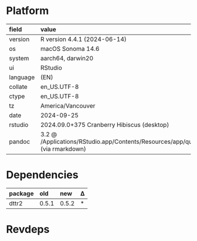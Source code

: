 # Platform

|field    |value                                                                                            |
|:--------|:------------------------------------------------------------------------------------------------|
|version  |R version 4.4.1 (2024-06-14)                                                                     |
|os       |macOS Sonoma 14.6                                                                                |
|system   |aarch64, darwin20                                                                                |
|ui       |RStudio                                                                                          |
|language |(EN)                                                                                             |
|collate  |en_US.UTF-8                                                                                      |
|ctype    |en_US.UTF-8                                                                                      |
|tz       |America/Vancouver                                                                                |
|date     |2024-09-25                                                                                       |
|rstudio  |2024.09.0+375 Cranberry Hibiscus (desktop)                                                       |
|pandoc   |3.2 @ /Applications/RStudio.app/Contents/Resources/app/quarto/bin/tools/aarch64/ (via rmarkdown) |

# Dependencies

|package |old   |new   |Δ  |
|:-------|:-----|:-----|:--|
|dttr2   |0.5.1 |0.5.2 |*  |

# Revdeps

